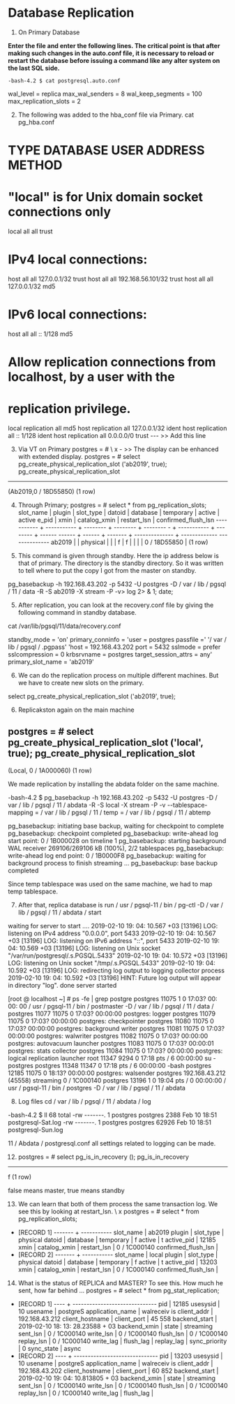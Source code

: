 # Database Replication

1. On Primary Database

**Enter the file and enter the following lines. The critical point is that after making such changes in the auto.conf file,
it is necessary to reload or restart the database before issuing a command like any alter system on the last SQL side.**

```shell
-bash-4.2 $ cat postgresql.auto.conf
```



wal_level = replica
max_wal_senders = 8
wal_keep_segments = 100
max_replication_slots = 2

2. The following was added to the hba_conf file via Primary.
cat pg_hba.conf
# TYPE DATABASE USER ADDRESS METHOD

# "local" is for Unix domain socket connections only
local all all trust
# IPv4 local connections:
host all all 127.0.0.1/32 trust
host all all 192.168.56.101/32 trust
host all all 127.0.0.1/32 md5
# IPv6 local connections:
host all all :: 1/128 md5
# Allow replication connections from localhost, by a user with the
# replication privilege.
local replication all md5
host replication all 127.0.0.1/32 ident
host replication all :: 1/128 ident
host replication all 0.0.0.0/0 trust --- >> Add this line


3. Via VT on Primary
postgres = # \ x - >> The display can be enhanced with extended display.
postgres = # select pg_create_physical_replication_slot ('ab2019', true);
 pg_create_physical_replication_slot
-------------------------------------
 (Ab2019,0 / 18D55850)
(1 row)

4. Through Primary;
postgres = # select * from pg_replication_slots;
 slot_name | plugin | slot_type | datoid | database | temporary | active | active
e_pid | xmin | catalog_xmin | restart_lsn | confirmed_flush_lsn
----------- + ----------- + -------- + -------- + -------- - + ----------- + -------- + ------
------ + ------ + ------- + -------------- + ------------- --------------
 ab2019 | | physical | | | f | f |
      | | | 0 / 18D55850 |
(1 row)

4. This command is given through standby.
Here the ip address below is that of primary.
The directory is the standby directory. So it was written to tell where to put the copy I got from the master on standby.

pg_basebackup -h 192.168.43.202 -p 5432 -U postgres -D / var / lib / pgsql / 11 / data -R -S ab2019 -X stream -P -v> log 2> & 1; date;

5. After replication, you can look at the recovery.conf file by giving the following command in standby database.

cat /var/lib/pgsql/11/data/recovery.conf


standby_mode = 'on'
primary_conninfo = 'user = postgres passfile =' '/ var / lib / pgsql / .pgpass' 'host = 192.168.43.202 port = 5432 sslmode = prefer sslcompression = 0 krbsrvname = postgres target_session_attrs = any'
primary_slot_name = 'ab2019'

6. We can do the replication process on multiple different machines. But we have to create new slots on the primary.

select pg_create_physical_replication_slot ('ab2019', true);

6. Replicakston again on the main machine

postgres = # select pg_create_physical_replication_slot ('local', true);
 pg_create_physical_replication_slot
-------------------------------------
 (Local, 0 / 1A000060)
(1 row)

We made replication by installing the abdata folder on the same machine.


-bash-4.2 $ pg_basebackup -h 192.168.43.202 -p 5432 -U postgres -D / var / lib / pgsql / 11 / abdata -R -S local -X stream -P -v --tablespace-mapping = / var / lib / pgsql / 11 / temp = / var / lib / pgsql / 11 / abtemp

pg_basebackup: initiating base backup, waiting for checkpoint to complete
pg_basebackup: checkpoint completed
pg_basebackup: write-ahead log start point: 0 / 1B000028 on timeline 1
pg_basebackup: starting background WAL receiver
269106/269106 kB (100%), 2/2 tablespaces
pg_basebackup: write-ahead log end point: 0 / 1B0000F8
pg_basebackup: waiting for background process to finish streaming ...
pg_basebackup: base backup completed

Since temp tablespace was used on the same machine, we had to map temp tablespace.


7. After that, replica database is run
/ usr / pgsql-11 / bin / pg-ctl -D / var / lib / pgsql / 11 / abdata / start

waiting for server to start .... 2019-02-10 19: 04: 10.567 +03 [13196] LOG: listening on IPv4 address "0.0.0.0", port 5433
2019-02-10 19: 04: 10.567 +03 [13196] LOG: listening on IPv6 address "::", port 5433
2019-02-10 19: 04: 10.569 +03 [13196] LOG: listening on Unix socket "/var/run/postgresql/.s.PGSQL.5433"
2019-02-10 19: 04: 10.572 +03 [13196] LOG: listening on Unix socket "/tmp/.s.PGSQL.5433"
2019-02-10 19: 04: 10.592 +03 [13196] LOG: redirecting log output to logging collector process
2019-02-10 19: 04: 10.592 +03 [13196] HINT: Future log output will appear in directory "log".
 done
server started


[root @ localhost ~] # ps -fe | grep postgre
postgres 11075 1 0 17:03? 00: 00: 00 / usr / pgsql-11 / bin / postmaster -D / var / lib / pgsql / 11 / data /
postgres 11077 11075 0 17:03? 00:00:00 postgres: logger
postgres 11079 11075 0 17:03? 00:00:00 postgres: checkpointer
postgres 11080 11075 0 17:03? 00:00:00 postgres: background writer
postgres 11081 11075 0 17:03? 00:00:00 postgres: walwriter
postgres 11082 11075 0 17:03? 00:00:00 postgres: autovacuum launcher
postgres 11083 11075 0 17:03? 00:00:01 postgres: stats collector
postgres 11084 11075 0 17:03? 00:00:00 postgres: logical replication launcher
root 11347 9294 0 17:18 pts / 6 00:00:00 su - postgres
postgres 11348 11347 0 17:18 pts / 6 00:00:00 -bash
postgres 12185 11075 0 18:13? 00:00:00 postgres: walsender postgres 192.168.43.212 (45558) streaming 0 / 1C000140
postgres 13196 1 0 19:04 pts / 0 00:00:00 / usr / pgsql-11 / bin / postgres -D / var / lib / pgsql / 11 / abdata



8. Log files
cd / var / lib / pgsql / 11 / abdata / log

-bash-4.2 $ ll
68 total
-rw -------. 1 postgres postgres 2388 Feb 10 18:51 postgresql-Sat.log
-rw -------. 1 postgres postgres 62926 Feb 10 18:51 postgresql-Sun.log

11 / Abdata / postgresql.conf all settings related to logging can be made.


12. postgres = # select pg_is_in_recovery ();
 pg_is_in_recovery
-------------------
 f
(1 row)

false means master, true means standby


13. We can learn that both of them process the same transaction log. We see this by looking at restart_lsn.
\ x
postgres = # select * from pg_replication_slots;
- [RECORD 1] ------- + -----------
slot_name | ab2019
plugin |
slot_type | physical
datoid |
database |
temporary | f
active | t
active_pid | 12185
xmin |
catalog_xmin |
restart_lsn | 0 / 1C000140
confirmed_flush_lsn |
- [RECORD 2] ------- + -----------
slot_name | local
plugin |
slot_type | physical
datoid |
database |
temporary | f
active | t
active_pid | 13203
xmin |
catalog_xmin |
restart_lsn | 0 / 1C000140
confirmed_flush_lsn |


14. What is the status of REPLICA and MASTER? To see this. How much he sent, how far behind ...
postgres = # select * from pg_stat_replication;
- [RECORD 1] ---- + ------------------------------
pid | 12185
usesysid | 10
usename | postgreS
application_name | walreceiv is
client_addr | 192.168.43.212
client_hostname |
client_port | 45 558
backend_start | 2019-02-10 18: 13: 28.23588 + 03
backend_xmin |
state | streaming
sent_lsn | 0 / 1C000140
write_lsn | 0 / 1C000140
flush_lsn | 0 / 1C000140
replay_lsn | 0 / 1C000140
write_lag |
flush_lag |
replay_lag |
sync_priority | 0
sync_state | async
- [RECORD 2] ---- + ------------------------------
pid | 13203
usesysid | 10
usename | postgreS
application_name | walreceiv is
client_addr | 192.168.43.202
client_hostname |
client_port | 60 852
backend_start | 2019-02-10 19: 04: 10.813805 + 03
backend_xmin |
state | streaming
sent_lsn | 0 / 1C000140
write_lsn | 0 / 1C000140
flush_lsn | 0 / 1C000140
replay_lsn | 0 / 1C000140
write_lag |
flush_lag |
